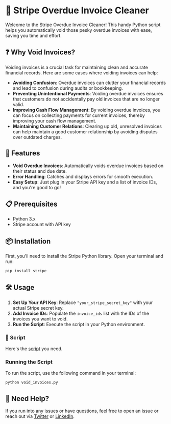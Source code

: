 # 🧹 Stripe Overdue Invoice Cleaner

Welcome to the Stripe Overdue Invoice Cleaner! This handy Python script helps you automatically void those pesky overdue invoices with ease, saving you time and effort.

## ❓ Why Void Invoices?

Voiding invoices is a crucial task for maintaining clean and accurate financial records. Here are some cases where voiding invoices can help:

- **Avoiding Confusion**: Overdue invoices can clutter your financial records and lead to confusion during audits or bookkeeping.
- **Preventing Unintentional Payments**: Voiding overdue invoices ensures that customers do not accidentally pay old invoices that are no longer valid.
- **Improving Cash Flow Management**: By voiding overdue invoices, you can focus on collecting payments for current invoices, thereby improving your cash flow management.
- **Maintaining Customer Relations**: Clearing up old, unresolved invoices can help maintain a good customer relationship by avoiding disputes over outdated charges.

## 🚀 Features

- **Void Overdue Invoices**: Automatically voids overdue invoices based on their status and due date.
- **Error Handling**: Catches and displays errors for smooth execution.
- **Easy Setup**: Just plug in your Stripe API key and a list of invoice IDs, and you're good to go!

## 📋 Prerequisites

- Python 3.x
- Stripe account with API key

## 📦 Installation

First, you'll need to install the Stripe Python library. Open your terminal and run:

```bash
pip install stripe
```

## 🛠️ Usage

1. **Set Up Your API Key**: Replace `"your_stripe_secret_key"` with your actual Stripe secret key.
2. **Add Invoice IDs**: Populate the `invoice_ids` list with the IDs of the invoices you want to void.
3. **Run the Script**: Execute the script in your Python environment.

### 📄 Script

Here's the [script](./void_invoices.py) you need.

### Running the Script

To run the script, use the following command in your terminal:

```bash
python void_invoices.py
```

## 🤔 Need Help?

If you run into any issues or have questions, feel free to open an issue or reach out via [Twitter](https://x.com/siddhant_K_code) or [LinkedIn](https://www.linkedin.com/in/siddhantkhare24/).
